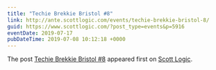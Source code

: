 ```yaml
---
title: "Techie Brekkie Bristol #8"
link: http://ante.scottlogic.com/events/techie-brekkie-bristol-8/
guid: https://www.scottlogic.com/?post_type=events&p=5916
eventDate: 2019-07-17
pubDateTime: 2019-07-08 10:12:18 +0000
---
```


<p>The post <a rel="nofollow" href="http://ante.scottlogic.com/events/techie-brekkie-bristol-8/">Techie Brekkie Bristol #8</a> appeared first on <a rel="nofollow" href="http://ante.scottlogic.com">Scott Logic</a>.</p>